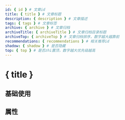 ```yaml
---
id: { id } # 文章id
title: { title } # 文章标题
description: { description } # 文章描述
tags: { tags } # 文章标签
archive: { archive } # 文章归档
archiveTitle: { archiveTitle } # 文章归档目录标题
archiveTop: { archiveTop } # 文章归档排序，数字越大越靠前
recommendations: { recommendations } # 相关推荐id
shadow: { shadow } # 是否隐藏
top: { top } # 是否zhi置顶，数字越大优先级越高
---
```


# { title }

## 基础使用

## 属性
